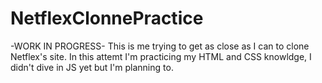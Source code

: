 # NetflexClonnePractice
 -WORK IN PROGRESS- This is me trying to get as close as I can to clone Netflex's site.
In this attemt I'm practicing my HTML and CSS knowldge, I didn't dive in JS yet but I'm planning to.
